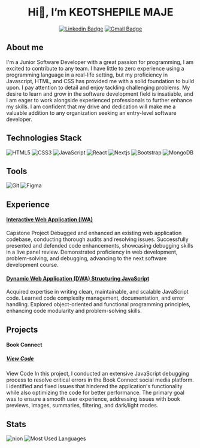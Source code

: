 
<div align='center'>
<h1 >Hi👋, I’m KEOTSHEPILE MAJE</h1>

[![Linkedin Badge](https://img.shields.io/badge/-KeotshepileMaje-blue?style=flat-square&logo=Linkedin&logoColor=white&link=https://www.linkedin.com/in/keotshepile-maje/)](https://www.linkedin.com/in/keotshepile-maje/)
[![Gmail Badge](https://img.shields.io/badge/-Keotshepilemaje@gmail.com-c14438?style=flat-square&logo=Gmail&logoColor=white&link=mailto:Keotshepilemaje@gmail.com)](mailto:Keotshepilemaje@gmail.com)

</div>

##  About me

I'm a Junior Software Developer with a great passion for programming, I am excited to contribute to any team. I have little to zero experience using a programming language in a real-life setting, but my proficiency in Javascript, HTML, and CSS has provided me with a solid foundation to build upon. I pay attention to detail and enjoy tackling challenging problems. My desire to learn and grow in the software development field is insatiable, and I am eager to work alongside experienced professionals to further enhance my skills. I am confident that my drive and dedication will make me a valuable addition to any organization seeking an entry-level software developer.

## Technologies Stack
![HTML5](https://img.shields.io/badge/-HTML5-E34F26?style=flat-square&logo=html5&logoColor=white)
![CSS3](https://img.shields.io/badge/-CSS3-1572B6?style=flat-square&logo=css3)
![JavaScript](https://img.shields.io/badge/-JavaScript-black?style=flat-square&logo=javascript)
![React](https://img.shields.io/badge/-React-black?style=flat-square&logo=react)
![Nextjs](https://img.shields.io/badge/-Nextjs-black?style=flat-square&logo=nextjs)
![Bootstrap](https://img.shields.io/badge/-Bootstrap-563D7C?style=flat-square&logo=bootstrap)
![MongoDB](https://img.shields.io/badge/-MongoDB-black?style=flat-square&logo=mongodb)

## Tools

![Git](	https://img.shields.io/badge/Git-red?&style=flat-the-badge&logo=git&logoColor=white)
![Figma](	https://img.shields.io/badge/Figma-purple?&style=flat-the-badge&logo=figma&logoColor=white)

## Experience 

#### [Interactive Web Application (IWA)](https://github.com/KeotshepileMaje/KEOMAJ871_Benjamin_KeotshepileMaje_IWA)

Capstone Project Debugged and enhanced an existing web application codebase, conducting thorough audits and resolving issues. Successfully presented and defended code enhancements, showcasing debugging skills in a live panel review. Demonstrated proficiency in web development, problem-solving, and debugging, advancing to the next software development course. 

#### [Dynamic Web Application (DWA) Structuring JavaScript](https://github.com/KeotshepileMaje/KEOMAJ871_BCL2302_Benjamin_2B_KeotshepileMaje_DWA)

Acquired expertise in writing clean, maintainable, and scalable JavaScript code. Learned code complexity management, documentation, and error handling. Explored object-oriented and functional programming principles, enhancing code modularity and problem-solving skills.

## Projects

#### Book Connect 
##### [View Code](https://github.com/KeotshepileMaje/book-connect-main)
View Code
In this project, I conducted an extensive JavaScript debugging process to resolve critical errors in the Book Connect social media platform. I identified and fixed issues that hindered the application's functionality while also optimizing the code for better performance. The primary goal was to ensure a smooth user experience, addressing issues with book previews, images, summaries, filtering, and dark/light modes. 


## Stats

![nion](https://github-readme-stats.vercel.app/api?username=keotshepilemaje&show_icons=true&locale=en) ![Most Used Languages](https://github-readme-stats.vercel.app/api/top-langs?username=keotshepilemaje&show_icons=true&locale=en&layout=compact)

